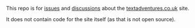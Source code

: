 This repo is for [issues](https://github.com/textadventures/textadventures.co.uk/issues) and [discussions](https://github.com/orgs/textadventures/discussions) about the [textadventures.co.uk](https://textadventures.co.uk) site.

It does not contain code for the site itself (as that is not open source).